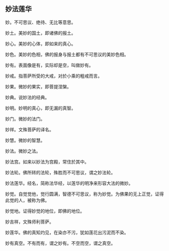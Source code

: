 ## 妙法莲华 

妙。不可思议、绝待、无比等意思。

妙土。美妙的国土，即诸佛的报土。

妙心。美妙的心体，即如来的真心。

妙色。美妙的色相，佛的报身与报土都有不可思议的美妙色相。

妙有。表面像是有，实际却是空，叫做妙有。

妙戒。指菩萨所受的大戒，对於小乘的粗戒而言。

妙果。微妙的果实，即菩提涅槃。

妙典。说妙法的经典。

妙明。妙明的真心，即无漏的真智。

妙门。微妙的法门。

妙祥。文殊菩萨的译名。

妙慧。微妙的智慧。

妙法。微妙之法。

妙法宫。如来以妙法为宫殿，常住於其中。

妙法轮。佛所转的法轮，殊胜而不可思议，谓之妙法轮。

妙法莲华。经名，简称法华经，以莲华的明净来形容大法的微妙。

妙觉。自觉觉他，觉行圆满，智德不可思议，称为妙觉。为佛果的无上正觉，证得此觉的人，被称为佛。

妙觉地。证得妙觉的地位，即佛的地位。

妙吉祥，文殊师利菩萨。

妙莲华。佛的真知灼见，在染亦不污，犹如莲花出污泥而不染。

妙有真空。不有而有，谓之妙有。不空而空，谓之真空。

